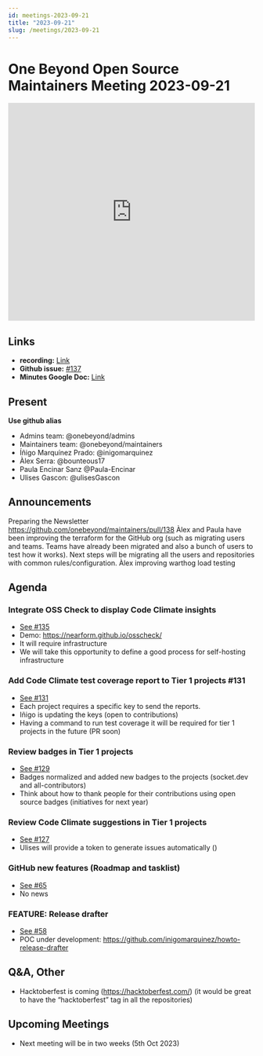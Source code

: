 ```yaml
---
id: meetings-2023-09-21
title: "2023-09-21"
slug: /meetings/2023-09-21
---
```


# One Beyond Open Source Maintainers Meeting 2023-09-21 

<iframe width="100%" height="444" src="https://www.youtube.com/embed/NKASfqZ9A6E" title="YouTube video player" frameborder="0" allow="accelerometer; autoplay; clipboard-write; encrypted-media; gyroscope; picture-in-picture; web-share" allowfullscreen></iframe>

## Links 
* **recording:** [Link](https://www.youtube.com/watch?v=NKASfqZ9A6E)
* **Github issue:** [#137](https://github.com/onebeyond/maintainers/issues/137)
* **Minutes Google Doc:** [Link](https://docs.google.com/document/d/1OHurunmJqxl95LYyO4fgodJg2viiAhVstxNIDoOudhQ/edit?usp=sharing)

## Present
__Use github alias__
* Admins team: @onebeyond/admins
* Maintainers team: @onebeyond/maintainers
* Íñigo Marquínez Prado: @inigomarquinez
* Àlex Serra: @bounteous17
* Paula Encinar Sanz @Paula-Encinar
* Ulises Gascon: @ulisesGascon


## Announcements
Preparing the Newsletter https://github.com/onebeyond/maintainers/pull/138
Àlex and Paula have been improving the terraform for the GitHub org (such as migrating users and teams. Teams have already been migrated and also a bunch of users to test how it works). Next steps will be migrating all the users and repositories with common rules/configuration.
Àlex improving warthog load testing


## Agenda


### Integrate OSS Check to display Code Climate insights
- [See #135](https://github.com/onebeyond/admin/issues/135)
- Demo: https://nearform.github.io/osscheck/
- It will require infrastructure 
- We will take this opportunity to define a good process for self-hosting infrastructure

### Add Code Climate test coverage report to Tier 1 projects #131
- [See #131](https://github.com/onebeyond/admin/issues/131)
- Each project requires a specific key to send the reports.
- Iñigo is updating the keys (open to contributions)
- Having a command to run test coverage it will be required for tier 1 projects in the future (PR soon)


### Review badges in Tier 1 projects
- [See #129](https://github.com/onebeyond/admin/issues/129)
- Badges normalized and added new badges to the projects (socket.dev and all-contributors)
- Think about how to thank people for their contributions using open source badges (initiatives for next year)


### Review Code Climate suggestions in Tier 1 projects 
- [See #127](https://github.com/onebeyond/admin/issues/127)
- Ulises will provide a token to generate issues automatically ()


### GitHub new features (Roadmap and tasklist)
- [See #65](https://github.com/onebeyond/admin/issues/65)
- No news


### FEATURE: Release drafter 
- [See #58](https://github.com/onebeyond/admin/issues/58)
- POC under development: https://github.com/inigomarquinez/howto-release-drafter

## Q&A, Other

- Hacktoberfest is coming (https://hacktoberfest.com/) (it would be great to have the “hacktoberfest” tag in all the repositories)

## Upcoming Meetings
- Next meeting will be in two weeks (5th Oct 2023)

